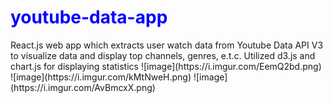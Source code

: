<h1 style="color: blue;">youtube-data-app</h1>
React.js web app which extracts user watch data from Youtube Data API V3 to visualize data and display top channels, genres, e.t.c.
Utilized d3.js and chart.js for displaying statistics
![image](https://i.imgur.com/EemQ2bd.png)
![image](https://i.imgur.com/kMtNweH.png)
![image](https://i.imgur.com/AvBmcxX.png)
